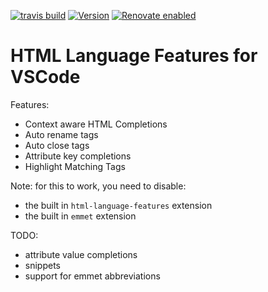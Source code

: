 [![travis build](https://img.shields.io/travis/com/SimonSiefke/vscode-html-language-features?style=flat-square)](https://travis-ci.com/SimonSiefke/vscode-svg-preview) [![Version](https://vsmarketplacebadge.apphb.com/version/SimonSiefke.html-language-features.svg)](https://marketplace.visualstudio.com/items?itemName=SimonSiefke.html-language-features) [![Renovate enabled](https://img.shields.io/badge/renovate-enabled-brightgreen.svg)](https://renovatebot.com/)

# HTML Language Features for VSCode

Features:

- Context aware HTML Completions
- Auto rename tags
- Auto close tags
- Attribute key completions
- Highlight Matching Tags

<!-- TODO image -->

Note: for this to work, you need to disable:

- the built in `html-language-features` extension
- the built in `emmet` extension

TODO:

- attribute value completions
- snippets
- support for emmet abbreviations

<!-- TODO:  [html] Automatically delete HTML closing tag when converting to self-closing tag #58315  -->

<!-- TODO emmet is really smart: it computed the expansions as one types so when one hits tab the expansions are already computed and applied instantly -->

<!-- TODO


 -->
